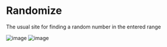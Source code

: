 # Randomize

The usual site for finding a random number in the entered range

![image](https://user-images.githubusercontent.com/104650912/192350982-fd0f2e4e-12c4-473c-8d16-d2d81d3bfffc.png)
![image](https://user-images.githubusercontent.com/104650912/192351012-9b2ab6dd-62a9-4094-9cb5-cda3e49c6f54.png)
